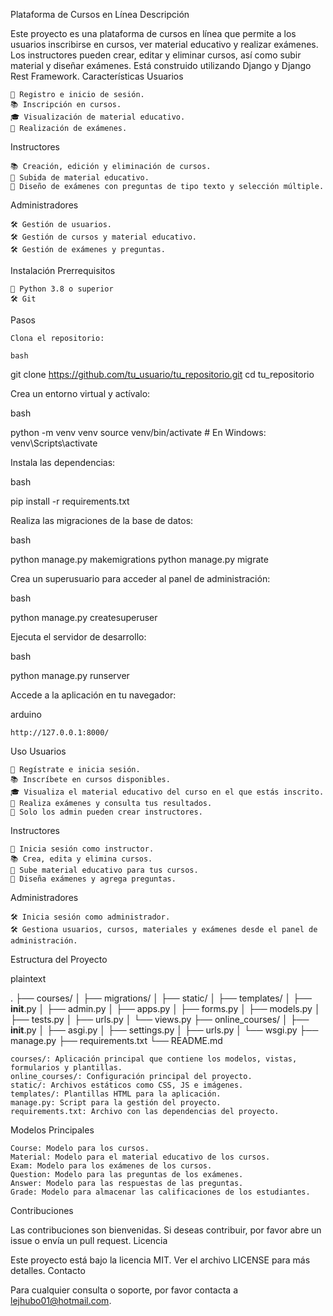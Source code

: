 Plataforma de Cursos en Línea
Descripción

Este proyecto es una plataforma de cursos en línea que permite a los usuarios inscribirse en cursos, ver material educativo y realizar exámenes. Los instructores pueden crear, editar y eliminar cursos, así como subir material y diseñar exámenes. Está construido utilizando Django y Django Rest Framework.
Características
Usuarios

    📝 Registro e inicio de sesión.
    📚 Inscripción en cursos.
    🎓 Visualización de material educativo.
    📝 Realización de exámenes.

Instructores

    📚 Creación, edición y eliminación de cursos.
    📂 Subida de material educativo.
    📝 Diseño de exámenes con preguntas de tipo texto y selección múltiple.

Administradores

    🛠️ Gestión de usuarios.
    🛠️ Gestión de cursos y material educativo.
    🛠️ Gestión de exámenes y preguntas.

Instalación
Prerrequisitos

    🐍 Python 3.8 o superior
    🛠️ Git

Pasos

    Clona el repositorio:

    bash

git clone https://github.com/tu_usuario/tu_repositorio.git
cd tu_repositorio

Crea un entorno virtual y actívalo:

bash

python -m venv venv
source venv/bin/activate  # En Windows: venv\Scripts\activate

Instala las dependencias:

bash

pip install -r requirements.txt

Realiza las migraciones de la base de datos:

bash

python manage.py makemigrations
python manage.py migrate

Crea un superusuario para acceder al panel de administración:

bash

python manage.py createsuperuser

Ejecuta el servidor de desarrollo:

bash

python manage.py runserver

Accede a la aplicación en tu navegador:

arduino

    http://127.0.0.1:8000/

Uso
Usuarios

    📝 Regístrate e inicia sesión.
    📚 Inscríbete en cursos disponibles.
    🎓 Visualiza el material educativo del curso en el que estás inscrito.
    📝 Realiza exámenes y consulta tus resultados.
    📝 Solo los admin pueden crear instructores.

Instructores

    📝 Inicia sesión como instructor.
    📚 Crea, edita y elimina cursos.
    📂 Sube material educativo para tus cursos.
    📝 Diseña exámenes y agrega preguntas.

Administradores

    🛠️ Inicia sesión como administrador.
    🛠️ Gestiona usuarios, cursos, materiales y exámenes desde el panel de administración.

Estructura del Proyecto

plaintext

.
├── courses/
│   ├── migrations/
│   ├── static/
│   ├── templates/
│   ├── __init__.py
│   ├── admin.py
│   ├── apps.py
│   ├── forms.py
│   ├── models.py
│   ├── tests.py
│   ├── urls.py
│   └── views.py
├── online_courses/
│   ├── __init__.py
│   ├── asgi.py
│   ├── settings.py
│   ├── urls.py
│   └── wsgi.py
├── manage.py
├── requirements.txt
└── README.md

    courses/: Aplicación principal que contiene los modelos, vistas, formularios y plantillas.
    online_courses/: Configuración principal del proyecto.
    static/: Archivos estáticos como CSS, JS e imágenes.
    templates/: Plantillas HTML para la aplicación.
    manage.py: Script para la gestión del proyecto.
    requirements.txt: Archivo con las dependencias del proyecto.

Modelos Principales

    Course: Modelo para los cursos.
    Material: Modelo para el material educativo de los cursos.
    Exam: Modelo para los exámenes de los cursos.
    Question: Modelo para las preguntas de los exámenes.
    Answer: Modelo para las respuestas de las preguntas.
    Grade: Modelo para almacenar las calificaciones de los estudiantes.

Contribuciones

Las contribuciones son bienvenidas. Si deseas contribuir, por favor abre un issue o envía un pull request.
Licencia

Este proyecto está bajo la licencia MIT. Ver el archivo LICENSE para más detalles.
Contacto

Para cualquier consulta o soporte, por favor contacta a lejhubo01@hotmail.com.